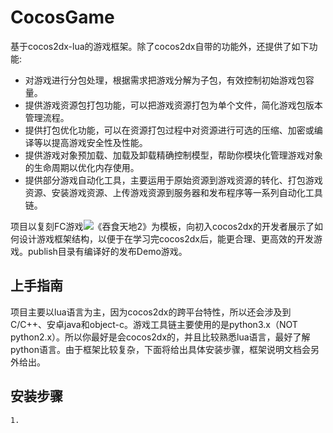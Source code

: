 # CocosGame
基于cocos2dx-lua的游戏框架。除了cocos2dx自带的功能外，还提供了如下功能:

* 对游戏进行分包处理，根据需求把游戏分解为子包，有效控制初始游戏包容量。
* 提供游戏资源包打包功能，可以把游戏资源打包为单个文件，简化游戏包版本管理流程。
* 提供打包优化功能，可以在资源打包过程中对资源进行可选的压缩、加密或编译等以提高游戏安全性及性能。
* 提供游戏对象预加载、加载及卸载精确控制模型，帮助你模块化管理游戏对象的生命周期以优化内存使用。
* 提供部分游戏自动化工具，主要运用于原始资源到游戏资源的转化、打包游戏资源、安装游戏资源、上传游戏资源到服务器和发布程序等一系列自动化工具链。

项目以复刻FC游戏![](https://raw.githubusercontent.com/lujun495904500/CocosGame/master/game/boot/res/boot/graphics/images/gameicon.png)《吞食天地2》为模板，向初入cocos2dx的开发者展示了如何设计游戏框架结构，以便于在学习完cocos2dx后，能更合理、更高效的开发游戏。publish目录有编译好的发布Demo游戏。

## 上手指南
项目主要以lua语言为主，因为cocos2dx的跨平台特性，所以还会涉及到C/C++、安卓java和object-c。游戏工具链主要使用的是python3.x（NOT python2.x）。所以你最好是会cocos2dx的，并且比较熟悉lua语言，最好了解python语言。由于框架比较复杂，下面将给出具体安装步骤，框架说明文档会另外给出。

## 安装步骤

    1.

